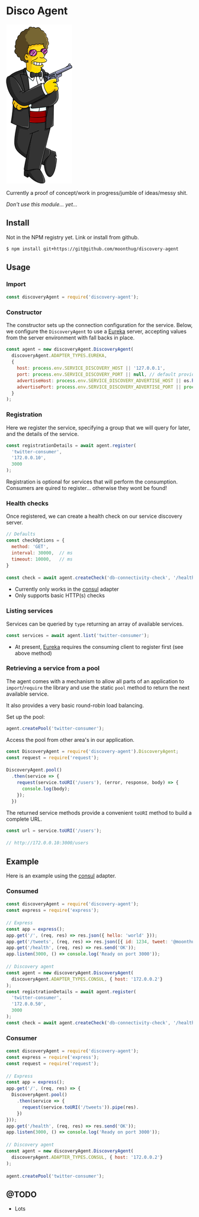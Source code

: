 # Disco Agent

![Disco Agent](./stu.png "Disco Agent")


Currently a proof of concept/work in progress/jumble of ideas/messy shit.

_Don't use this module... yet..._


## Install

Not in the NPM registry yet. Link or install from github.

```bash
$ npm install git+https://git@github.com/moonthug/discovery-agent
```

## Usage

### Import

```javascript 1.7
const discoveryAgent = require('discovery-agent');
```

### Constructor

The constructor sets up the connection configuration for the service. Below, we configure the `DiscoveryAgent` to use
a [Eureka](https://github.com/Netflix/eureka) server, accepting values from the server environment with fall backs
in place.

```javascript 1.7
const agent = new discoveryAgent.DiscoveryAgent(
  discoveryAgent.ADAPTER_TYPES.EUREKA,
  {
    host: process.env.SERVICE_DISCOVERY_HOST || '127.0.0.1',
    port: process.env.SERVICE_DISCOVERY_PORT || null, // default provided by adapter
    advertiseHost: process.env.SERVICE_DISCOVERY_ADVERTISE_HOST || os.hostname(),
    advertisePort: process.env.SERVICE_DISCOVERY_ADVERTISE_PORT || process.env.PORT || 3000,
  }
);
```

### Registration

Here we register the service, specifying a group that we will query for later, and the details of the service.

```javascript 1.7
const registrationDetails = await agent.register(
  'twitter-consumer',
  '172.0.0.10',
  3000
);
```

Registration is optional for services that will perform the consumption. Consumers are quired to register... otherwise
they wont be found!

### Health checks

Once registered, we can create a health check on our service discovery server.

```javascript 1.7
// Defaults
const checkOptions = {
  method: 'GET',
  interval: 30000,  // ms
  timeout: 10000,   // ms
}

const check = await agent.createCheck('db-connectivity-check', '/health/db?auth=1234', 5000);
```

* Currently only works in the [consul](https://www.consul.io/) adapter
* Only supports basic HTTP(s) checks


### Listing services

Services can be queried by `type` returning an array of available services.

```javascript 1.7
const services = await agent.list('twitter-consumer');
```
* At present, [Eureka](https://github.com/Netflix/eureka) requires the consuming client to register first (see above method)

### Retrieving a service from a pool

The agent comes with a mechanism to allow all parts of an application to `import`/`require` the library and use the
static `pool` method to return the next available service.

It also provides a very basic round-robin load balancing.

Set up the pool:

```javascript 1.7
agent.createPool('twitter-consumer');
```

Access the pool from other area's in our application.

```javascript 1.7
const DiscoveryAgent = require('discovery-agent').DiscoveryAgent;
const request = require('request');

DiscoveryAgent.pool()
  .then(service => {
    request(service.toURI('/users'), (error, response, body) => {
      console.log(body);
    });
  })
```

The returned service methods provide a convenient `toURI` method to build a complete URL.

```javascript 1.7
const url = service.toURI('/users');

// http://172.0.0.10:3000/users
````


## Example

Here is an example using the [consul](https://www.consul.io/) adapter.

### Consumed

```javascript 1.7
const discoveryAgent = require('discovery-agent');
const express = require('express');

// Express
const app = express();
app.get('/', (req, res) => res.json({ hello: 'world' }));
app.get('/tweets', (req, res) => res.json([{ id: 1234, tweet: '@moonthug stop using twitter in your examples' }]));
app.get('/health', (req, res) => res.send('OK'));
app.listen(3000, () => console.log('Ready on port 3000'));

// Discovery agent
const agent = new discoveryAgent.DiscoveryAgent(
  discoveryAgent.ADAPTER_TYPES.CONSUL, { host: '172.0.0.2'}
);
const registrationDetails = await agent.register(
  'twitter-consumer',
  '172.0.0.50',
  3000
);
const check = await agent.createCheck('db-connectivity-check', '/health', 10000);
```

### Consumer

```javascript 1.7
const discoveryAgent = require('discovery-agent');
const express = require('express');
const request = require('request');

// Express
const app = express();
app.get('/', (req, res) => {
  DiscoveryAgent.pool()
    .then(service => {
      request(service.toURI('/tweets')).pipe(res).
    })
}));
app.get('/health', (req, res) => res.send('OK'));
app.listen(3000, () => console.log('Ready on port 3000'));

// Discovery agent
const agent = new discoveryAgent.DiscoveryAgent(
  discoveryAgent.ADAPTER_TYPES.CONSUL, { host: '172.0.0.2'}
);

agent.createPool('twitter-consumer');
```

## @TODO

- Lots
